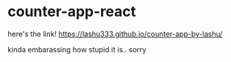 # counter-app-react
here's the link! 
https://lashu333.github.io/counter-app-by-lashu/

kinda embarassing how stupid it is.. sorry
